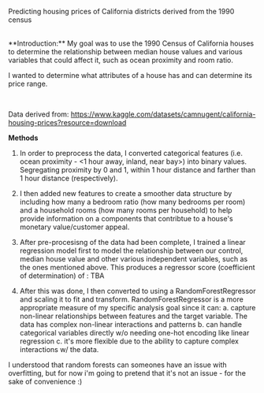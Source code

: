 Predicting housing prices of California districts derived from the 1990 census 

<br>
**Introduction:**
My goal was to use the 1990 Census of California houses to determine the relationship between median house values and various variables that could affect it, such as ocean proximity and room ratio. 

I wanted to determine what attributes of a house has and can determine its price range.

<br> 

Data derived from: https://www.kaggle.com/datasets/camnugent/california-housing-prices?resource=download

**Methods**
1. In order to preprocess the data, I converted categorical features (i.e. ocean proximity - <1 hour away, inland, near bay>)
into binary values. Segregating proximity by 0 and 1, within 1 hour distance and farther than 1 hour distance (respectively).

2. I then added new features to create a smoother data structure by including how many a bedroom ratio (how many bedrooms per room) and a household rooms (how many rooms per household) to help provide information on a components that contribtue to a house's monetary value/customer appeal.

3. After pre-procesisng of the data had been complete, I trained a linear regression model first to model the relationship between our control, median house value and other various
independent variables, such as the ones mentioned above. This produces a regressor score (coefficient of determination) of : TBA

4. After this was done, I then converted to using a RandomForestRegressor and scaling it to fit and transform. RandomForestRegressor is a more appropriate measure of my specific analysis goal since it can:
a. capture non-linear relationships between features and the
target variable. The data has complex non-linear interactions and patterns
b. can handle categorical variables directly w/o needing one-hot encoding like linear regression
c. it's more flexible due to the ability to capture complex interactions w/ the data. 

I understood that random forests can someones have an issue with overfitting, but for now i'm going to pretend that it's not an issue - for the sake of convenience :)